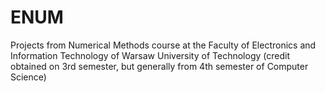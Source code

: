# ENUM
Projects from Numerical Methods course at the Faculty of Electronics and Information Technology of Warsaw University of Technology
(credit obtained on 3rd semester, but generally from 4th semester of Computer Science)
